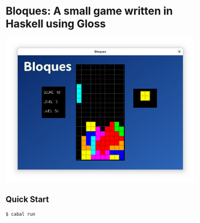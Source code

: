 # Bloques: A small game written in Haskell using Gloss 

![Game screenshot](screenshot.png)

## Quick Start

```console
$ cabal run
```

